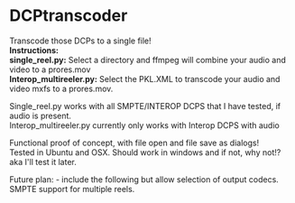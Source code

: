 # DCPtranscoder
Transcode those DCPs to a single file!<br>
<b>Instructions:</b><br>
<b>single_reel.py:</b>  Select a directory and ffmpeg will combine your audio and video to a prores.mov<br>
<b>Interop_multireeler.py:</b> Select the PKL.XML to transcode your audio and video mxfs to a prores.mov.<br>



Single_reel.py works with all SMPTE/INTEROP DCPS that I have tested, if audio is present. <br>
Interop_multireeler.py currently only works with Interop DCPS with audio<br>

Functional proof of concept, with file open and file save as dialogs! <br>
Tested in Ubuntu and OSX. Should work in windows and if not, why not!? aka I'll test it later. <br>

Future plan: - include the following but allow selection of output codecs.<br>
SMPTE support for multiple reels.
